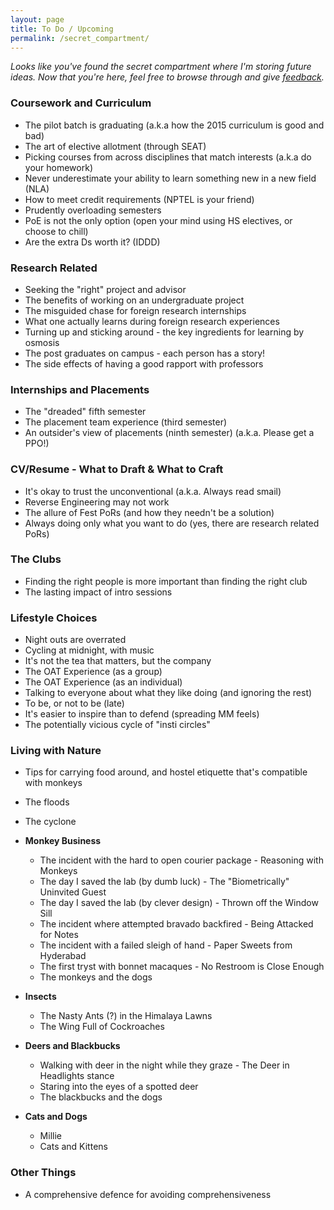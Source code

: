 ```yaml
---
layout: page
title: To Do / Upcoming
permalink: /secret_compartment/
---
```


*Looks like you've found the secret compartment where I'm storing future ideas. Now that you're here, feel free to browse through and give <a href="mailto:mythreyi.1.618@gmail.com">feedback</a>.*

### Coursework and Curriculum

* The pilot batch is graduating (a.k.a how the 2015 curriculum is good and bad)
* The art of elective allotment (through SEAT)
* Picking courses from across disciplines that match interests (a.k.a do your homework)
* Never underestimate your ability to learn something new in a new field (NLA)
* How to meet credit requirements (NPTEL is your friend)
* Prudently overloading semesters
* PoE is not the only option (open your mind using HS electives, or choose to chill)
* Are the extra Ds worth it? (IDDD)

### Research Related

* Seeking the "right" project and advisor
* The benefits of working on an undergraduate project
* The misguided chase for foreign research internships
* What one actually learns during foreign research experiences
* Turning up and sticking around - the key ingredients for learning by osmosis
* The post graduates on campus - each person has a story!
* The side effects of having a good rapport with professors

### Internships and Placements

* The "dreaded" fifth semester
* The placement team experience (third semester)
* An outsider's view of placements (ninth semester) (a.k.a. Please get a PPO!)

### CV/Resume - What to Draft & What to Craft

* It's okay to trust the unconventional (a.k.a. Always read smail)
* Reverse Engineering may not work
* The allure of Fest PoRs (and how they needn't be a solution)
* Always doing only what you want to do (yes, there are research related PoRs)

### The Clubs

* Finding the right people is more important than finding the right club
* The lasting impact of intro sessions

### Lifestyle Choices

* Night outs are overrated
* Cycling at midnight, with music
* It's not the tea that matters, but the company
* The OAT Experience (as a group)
* The OAT Experience (as an individual)
* Talking to everyone about what they like doing (and ignoring the rest)
* To be, or not to be (late)
* It's easier to inspire than to defend (spreading MM feels)
* The potentially vicious cycle of "insti circles"

### Living with Nature

* Tips for carrying food around, and hostel etiquette that's compatible with monkeys
* The floods
* The cyclone

* **Monkey Business**
    * The incident with the hard to open courier package - Reasoning with Monkeys
    * The day I saved the lab (by dumb luck) - The "Biometrically" Uninvited Guest
    * The day I saved the lab (by clever design) - Thrown off the Window Sill
    * The incident where attempted bravado backfired - Being Attacked for Notes
    * The incident with a failed sleigh of hand - Paper Sweets from Hyderabad
    * The first tryst with bonnet macaques - No Restroom is Close Enough
    * The monkeys and the dogs

* **Insects**
    * The Nasty Ants (?) in the Himalaya Lawns
    * The Wing Full of Cockroaches

* **Deers and Blackbucks**
    * Walking with deer in the night while they graze - The Deer in Headlights stance
    * Staring into the eyes of a spotted deer
    * The blackbucks and the dogs

* **Cats and Dogs**
    * Millie
    * Cats and Kittens

### Other Things

* A comprehensive defence for avoiding comprehensiveness
